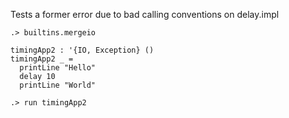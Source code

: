 
Tests a former error due to bad calling conventions on delay.impl

```ucm:hide
.> builtins.mergeio
```

```unison
timingApp2 : '{IO, Exception} ()
timingApp2 _ = 
  printLine "Hello"
  delay 10
  printLine "World"
```

```ucm
.> run timingApp2
```
